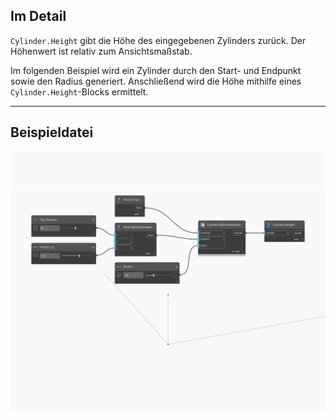 ## Im Detail
`Cylinder.Height` gibt die Höhe des eingegebenen Zylinders zurück. Der Höhenwert ist relativ zum Ansichtsmaßstab.

Im folgenden Beispiel wird ein Zylinder durch den Start- und Endpunkt sowie den Radius generiert. Anschließend wird die Höhe mithilfe eines `Cylinder.Height`-Blocks ermittelt.

___
## Beispieldatei

![Height](./Autodesk.DesignScript.Geometry.Cylinder.Height_img.jpg)

